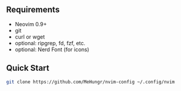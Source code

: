 ## Requirements

- Neovim 0.9+
- git
- curl or wget
- optional: ripgrep, fd, fzf, etc.
- optional: Nerd Font (for icons)

## Quick Start

```bash
git clone https://github.com/MeHungr/nvim-config ~/.config/nvim
